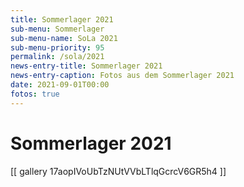 ```yaml
---
title: Sommerlager 2021
sub-menu: Sommerlager
sub-menu-name: SoLa 2021
sub-menu-priority: 95
permalink: /sola/2021
news-entry-title: Sommerlager 2021
news-entry-caption: Fotos aus dem Sommerlager 2021
date: 2021-09-01T00:00
fotos: true
---
```


# Sommerlager 2021

[[ gallery 17aopIVoUbTzNUtVVbLTlqGcrcV6GR5h4 ]]